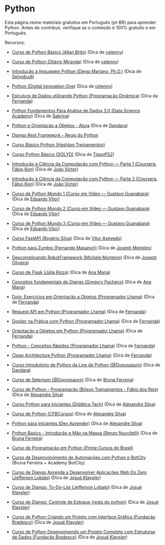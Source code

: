 # Python

Esta página reúne materiais gratuitos em Português (pt-BR) para aprender Python. Antes de contribuir, verifique se o conteúdo é 100% gratuito e em Português.

Recursos:

- [Curso de Python Básico (Allan Brito)](https://eadallanbrito.com/curso/python-basico/) (Dica de [celenny](https://github.com/celenny))

- [Curso de Python (Otávio Miranda)](https://www.youtube.com/playlist?list=PLbIBj8vQhvm0ayQsrhEf-7-8JAj-MwmPr) (Dica de [celenny](https://github.com/celenny))

- [Introdução à linguagem Python (Diego Mariano, Ph.D.)](https://www.udemy.com/course/intro_python/) (Dica de [Setyobudi](https://github.com/Setyobudi))

- [Python (Digital Innovation One)](https://web.dio.me/browse?editorial=a357ccd1-fd65-4285-a2ce-867dba984cfa&page=1) (Dica de [celenny](https://github.com/celenny))

- [Estrutura de Dados utilizando Python (Programação Dinâmica)](https://www.youtube.com/playlist?list=PL5TJqBvpXQv5Bb71AE5Cd_kB5rNsfU4Cp) (Dica da [Fernanda](https://github.com/Fernanda-Dantas))

- [Python Fundamentos Para Análise de Dados 3.0 (Data Science Academy)](https://www.datascienceacademy.com.br/course/python-fundamentos) (Dica de [Sabrina](https://github.com/sanaderer))

- [Python e Orientação a Objetos - Alura](https://www.alura.com.br/apostila-python-orientacao-a-objetos) (Dica de [Dandara](https://github.com/dandaramcsousa))

- [Django Rest Framework - Regis do Python](https://www.youtube.com/watch?v=UOW0CaFayFo&list=PLsGCdfxkV9uqTkbg5AXyqA1McFQayUr2j)

- [Curso Básico Python (Hashtag Treinamentos)](https://pages.hashtagtreinamentos.com/inscricao-curso-basico-python-basegoogle)

- [Curso Python Básico (SOLYD)](https://solyd.com.br/treinamentos/python-basico/) (Dica de [TiagoPS2](https://github.com/TiagoPS2))

- [Introdução à Ciência da Computação com Python — Parte 1 (Coursera, Fábio Kon)](https://pt.coursera.org/learn/ciencia-computacao-python-conceitos) (Dica de [João Victor](https://github.com/jvvoliveira))

- [Introdução à Ciência da Computação com Python — Parte 2 (Coursera, Fábio Kon)](https://pt.coursera.org/learn/ciencia-computacao-python-conceitos-2) (Dica de [João Victor](https://github.com/jvvoliveira))

- [Curso de Python Mundo 1 (Curso em Vídeo — Gustavo Guanabara)](https://www.youtube.com/playlist?list=PLHz_AreHm4dlKP6QQCekuIPky1CiwmdI6) (Dica de [Eduardo Vítor](https://github.com/eduardovitor))

- [Curso de Python Mundo 2 (Curso em Vídeo — Gustavo Guanabara)](https://www.youtube.com/playlist?list=PLHz_AreHm4dk_nZHmxxf_J0WRAqy5Czye) (Dica de [Eduardo Vítor](https://github.com/eduardovitor))

- [Curso de Python Mundo 3 (Curso em Vídeo — Gustavo Guanabara)](https://www.youtube.com/playlist?list=PLHz_AreHm4dksnH2jVTIVNviIMBVYyFnH) (Dica de [Eduardo Vítor](https://github.com/eduardovitor))

- [Curso FastAPI (Rogério Silva)](https://www.youtube.com/watch?v=Hx6w7JXYHbY&list=PLuhCJtW2i-wKK9HjfYJI4RIcd9AMIi88k) (Dica de [Vitor Azevedo](https://github.com/vitorAzevedo09))

- [Python para Zumbis (Fernando Masanori)](https://www.youtube.com/c/PythonparaZumbis/playlists) (Dica de [Joseph Meireles](https://github.com/meirelesTech))

- [Descomplicando RobotFramework (Michele Monteiro)](https://medium.com/rchlo-midway-tech/descomplicando-a-automatiza%C3%A7%C3%A3o-de-testes-com-robot-framework-af793f590ef1) (Dica de [Joseph Oliveira](https://github.com/meirelesTech))

- [Curso de Flask (Júlia Rizza)](https://www.youtube.com/watch?v=r40pC9kyoj0&list=PL3BqW_m3m6a05ALSBW02qDXmfDKIip2KX) (Dica de [Ana Maria](https://github.com/anamariagds))

- [Conceitos fundamentais de Django (Gregory Pacheco)](https://www.udemy.com/course/django-20-aprendendo-os-conceitos-fundamentais/) (Dica de [Ana Maria](https://github.com/anamariagds))

- [Dojo: Exercícios em Orientação a Objetos (Programador Lhama)](https://www.youtube.com/playlist?list=PLAgbpJQADBGKGbD5H9HjTxaaLHJVekAtE) (Dica de [Fernanda](https://github.com/Fernanda-Dantas))

- [Request API em Python (Programador Lhama)](https://www.youtube.com/playlist?list=PLAgbpJQADBGLG_ap3sbYefUp8HsiTt6Kf) (Dica de [Fernanda](https://github.com/Fernanda-Dantas))

- [Docker na Prática com Python (Programador Lhama)](https://www.youtube.com/playlist?list=PLAgbpJQADBGIDbMSopaqFnGm7GJnwru0-) (Dica de [Fernanda](https://github.com/Fernanda-Dantas))

- [Orientação a Objetos em Python (Programador Lhama)](https://www.youtube.com/playlist?list=PLAgbpJQADBGLo24x_xBwGtTDO-bjwrFb_) (Dica de [Fernanda](https://github.com/Fernanda-Dantas))

- [Python - Conceitos Rápidos (Programador Lhama)](https://www.youtube.com/playlist?list=PLAgbpJQADBGK-FaAZBvbAnqALbwcpR4Xu) (Dica de [Fernanda](https://github.com/Fernanda-Dantas))

- [Clean Architecture Python (Programador Lhama)](https://www.youtube.com/playlist?list=PLAgbpJQADBGJmTxeRZKWvdJAoJj8_x3si) (Dica de [Fernanda](https://github.com/Fernanda-Dantas))

- [Curso introdutório de Python da Live de Python (@Dunossauro)](https://youtu.be/yTQDbqmv8Ho) (Dica de [Dandara](https://github.com/dandaramcsousa))

- [Curso de Selenium (@Dunossauro)](https://www.youtube.com/watch?v=PHHXksljGNA&list=PLOQgLBuj2-3LqnMYKZZgzeC7CKCPF375B) (Dica do [Bruna Ferreira](https://github.com/bugelseif))

- [Curso de Python - Programação (Bóson Treinamentos - Fábio dos Reis)](https://www.youtube.com/watch?v=wpqkZJ10Gmo&list=PLucm8g_ezqNrrtduPx7s4BM8phepMn9I2) (Dica de [Alexandre Silva](https://github.com/Alexandre-S-bits))

- [Curso Python para Iniciantes (Didática Tech)](https://www.youtube.com/watch?v=bHn91RxiTjY&list=PLyqOvdQmGdTSEPnO0DKgHlkXb8x3cyglD) (Dica de [Alexandre Silva](https://github.com/Alexandre-S-bits))

- [Curso de Python (CFBCursos)](https://www.youtube.com/watch?v=Ay-MakuSg08&list=PLx4x_zx8csUhuVgWfy7keQQAy7t1J35TR) (Dica de [Alexandre Silva](https://github.com/Alexandre-S-bits))

- [Python para iniciantes (Dev Aprender)](https://www.youtube.com/playlist?list=PLnNURxKyyLIKX73U7hISjIY7T5KiNNLu_) (Dica de [Alexandre Silva](https://github.com/Alexandre-S-bits))

- [Python Basics - Introdução e Mão na Massa (Renzo Nuccitelli)](https://developers.botcity.dev/academy/devpro_python/aula1) (Dica de [Bruna Ferreira](https://github.com/bugelseif))

- [Curso de Programação em Python (Prime Cursos do Brasil)](https://www.youtube.com/playlist?list=PLFKhhNd35zq_INvuX9YzXIbtpo_LGDzYK)

- [Curso de Desenvolvimento de Automações com Python e BotCity](https://developers.botcity.dev/academy/course/dev_desktop_web_pt) (Bruna Ferreira + Academy BotCity)

- [Curso de Django Aprenda a Desenvolver Aplicações Web Do Zero (Jefferson Lobato)](https://www.youtube.com/playlist?list=PLLVddSbilcumgeyk0z6ko5U_FYPfbRO2C) (Dica de [Josué Klaysler](https://github.com/josuekla))

- [Curso de Django: To-Do-List (Jefferson Lobato)](https://www.youtube.com/playlist?list=PLLVddSbilcunGg0IJ4zP05Z91yrEaIiQh) (Dica de [Josué Klaysler](https://github.com/josuekla))

- [Curso de Django: Controle de Estoque (regis do python)](https://www.youtube.com/playlist?list=PLsGCdfxkV9uqj9DwI6Y72JyvXeA-9mAjc) (Dica de [Josué Klaysler](https://github.com/josuekla))

- [Curso de Python Criando um Projeto com Interface Gráfica (Fundação Bradesco)](https://www.ev.org.br/cursos/criando-um-projeto-com-interface-grafica-utilizando-a-linguagem-python)  (Dica de [Josué Klaysler](https://github.com/josuekla))

- [Curso de Python Desenvolvendo um Projeto Completo com Estruturas de Dados (Fundação Bradesco)](https://www.ev.org.br/cursos/Desenvolvendo-um-Projeto-Completo-Python-com-Estruturas-de-Dados) (Dica de [Josué Klaysler](https://github.com/josuekla))